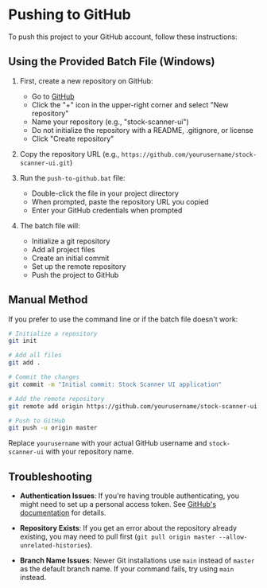 # Pushing to GitHub

To push this project to your GitHub account, follow these instructions:

## Using the Provided Batch File (Windows)

1. First, create a new repository on GitHub:
   - Go to [GitHub](https://github.com)
   - Click the "+" icon in the upper-right corner and select "New repository"
   - Name your repository (e.g., "stock-scanner-ui")
   - Do not initialize the repository with a README, .gitignore, or license
   - Click "Create repository"

2. Copy the repository URL (e.g., `https://github.com/yourusername/stock-scanner-ui.git`)

3. Run the `push-to-github.bat` file:
   - Double-click the file in your project directory
   - When prompted, paste the repository URL you copied
   - Enter your GitHub credentials when prompted

4. The batch file will:
   - Initialize a git repository
   - Add all project files
   - Create an initial commit
   - Set up the remote repository
   - Push the project to GitHub

## Manual Method

If you prefer to use the command line or if the batch file doesn't work:

```bash
# Initialize a repository
git init

# Add all files
git add .

# Commit the changes
git commit -m "Initial commit: Stock Scanner UI application"

# Add the remote repository
git remote add origin https://github.com/yourusername/stock-scanner-ui.git

# Push to GitHub
git push -u origin master
```

Replace `yourusername` with your actual GitHub username and `stock-scanner-ui` with your repository name.

## Troubleshooting

- **Authentication Issues**: If you're having trouble authenticating, you might need to set up a personal access token. See [GitHub's documentation](https://docs.github.com/en/authentication/keeping-your-account-and-data-secure/creating-a-personal-access-token) for details.

- **Repository Exists**: If you get an error about the repository already existing, you may need to pull first (`git pull origin master --allow-unrelated-histories`).

- **Branch Name Issues**: Newer Git installations use `main` instead of `master` as the default branch name. If your command fails, try using `main` instead. 